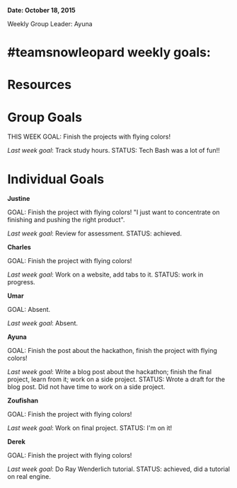 **Date: October 18, 2015**

Weekly Group Leader: Ayuna

# #teamsnowleopard weekly goals:

# Resources 

# Group Goals
THIS WEEK GOAL: Finish the projects with flying colors!  

*Last week goal*: Track study hours. STATUS: Tech Bash was a lot of fun!!

# Individual Goals
**Justine**

GOAL: Finish the project with flying colors! "I just want to concentrate on finishing and pushing the right product".  

*Last week goal*: Review for assessment. STATUS: achieved. 

**Charles**

GOAL: Finish the project with flying colors!

*Last week goal*: Work on a website, add tabs to it. STATUS: work in progress. 

**Umar**

GOAL: Absent.

*Last week goal*: Absent.   

**Ayuna**

GOAL: Finish the post about the hackathon, finish the project with flying colors!

*Last week goal*: Write a blog post about the hackathon; finish the final project, learn from it; work on a side project. STATUS: Wrote a draft for the blog post. Did not have time to work on a side project.   

**Zoufishan**

GOAL: Finish the project with flying colors!  

*Last week goal*: Work on final project. STATUS: I'm on it!    

**Derek**

GOAL: Finish the project with flying colors!  

*Last week goal*: Do Ray Wenderlich tutorial. STATUS: achieved, did a tutorial on real engine.   
